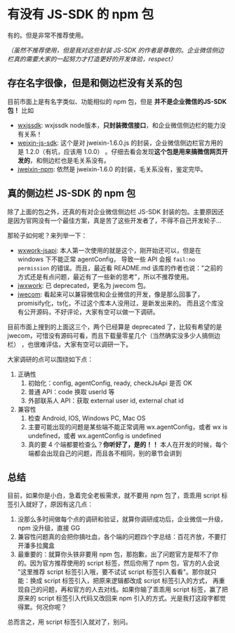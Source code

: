 # 有没有 JS-SDK 的 npm 包

有的。但是非常不推荐使用。

*（虽然不推荐使用，但是我对这些封装 JS-SDK 的作者是尊敬的。企业微信侧边栏真的需要大家的一起努力才打造更好的开发体验，respect）*

## 存在名字很像，但是和侧边栏没有关系的包

目前市面上是有名字类似、功能相似的 npm 包，但是 **并不是企业微信的JS-SDK包！** 比如

* [wxjssdk](https://www.npmjs.com/package/wxjssdk): wxjssdk node版本，**只封装微信接口**，和企业微信侧边栏的能力没有关系！
* [weixin-js-sdk](https://github.com/yanxi-me/weixin-js-sdk): 这个是对 jweixin-1.6.0.js 的封装，企业微信侧边栏官方用的是 1.2.0（有坑，应该用 1.0.0）
。仔细去看会发现**这个包是用来搞微信网页开发的**，和侧边栏也是毛关系没有。
* [jweixin-npm](https://www.npmjs.com/package/jweixin-npm): 依然是 jweixin-1.6.0 的封装，毛关系没有，鉴定完毕。
  
## 真的侧边栏 JS-SDK 的 npm 包

除了上面的包之外，还真的有对企业微信侧边栏 JS-SDK 封装的包。主要原因还是因为官网没有一个最佳方案，真是苦了这些开发者了，不得不自己开发轮子...

那轮子如何呢？来列举一下：

* [wxwork-jsapi](https://www.npmjs.com/package/wxwork-jsapi): 本人第一次使用的就是这个，刚开始还可以，但是在 windows 下不能正常 agentConfig，
导致一些 API 会报 `fail:no permission` 的错误。而且，最近看 README.md 该库的作者也说："之前的方式还是有点问题，最近有了一些新的思考"，所以不推荐使用。
* [jwxwork](https://www.npmjs.com/package/jwxwork): 已 deprecated，更名为 jwecom 包。
* [jwecom](https://www.npmjs.com/package/jwecom): 看起来可以兼容微信和企业微信的开发，像是那么回事了，promisify化，ts化，不过这个库本人没用过，是新发出来的。
而且这个库没有公开源码，不好评论，大家有空可以做一下调研。
  
目前市面上搜到的上面这三个，两个已经算是 deprecated 了，比较有希望的是 jwecom，可惜没有源码可看，而且下载量零星几个（当然确实没多少人搞侧边栏）
，也很难评估，大家有空可以调研一下。

大家调研的点可以围绕如下点：

1. 正确性
    1. 初始化：config, agentConfig, ready, checkJsApi 是否 OK
    2. 普通 API：code 换取 userId 等
    3. 外部联系人 API：获取 external user id, external chat id
2. 兼容性
    1. 检查 Android, IOS, Windows PC, Mac OS
    2. 主要可能出现的问题是某些端不能正常调用 wx.agentConfig，或者 wx is undefined，或者 wx.agentConfig is undefined
    3. 真的要 4 个端都要检查么？**你听好了，是的！！** 本人在开发的时候，每个端都会出现自己的问题，而且各不相同，别的章节会讲到

## 总结

目前，如果你是小白，急着完全老板需求，就不要用 npm 包了，乖乖用 script 标签引入就好了，原因有这几点：

1. 没那么多时间做每个点的调研和验证，就算你调研成功后，企业微信一升级，npm 没升级，直接 GG
2. 兼容性问题真的会把你搞吐血，各个端的问题四个字总结：百花齐放，不要打开潘多拉魔盒
3. 最重要的：就算你头铁非要用 npm 包，那抱歉，出了问题官方是帮不了你的。因为官方推荐使用的 script 标签，然后你用了 npm 包，官方的人会说
"这里推荐 script 标签引入哦，要不试试 script 标签引入看看"。那你就只能：换成 script 标签引入，把原来逻辑都改成 script 标签引入的方式，
再重现自己的问题，再和官方的人去对线。如果你输了乖乖用 script 标签，赢了把原来的 script 标签引入代码又改回来 npm 引入的方式。光是我打这段字都觉得累。何况你呢？
   
总而言之，用 script 标签引入就对了，别问。
